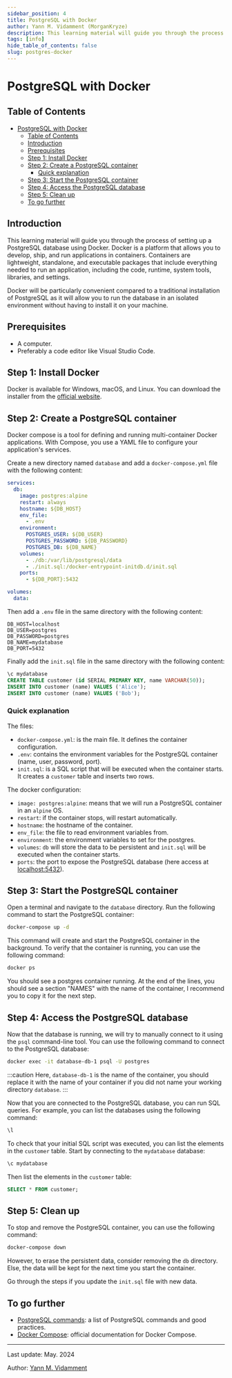 ```yaml
---
sidebar_position: 4
title: PostgreSQL with Docker
author: Yann M. Vidamment (MorganKryze)
description: This learning material will guide you through the process of setting up a PostgreSQL database using Docker.
tags: [info]
hide_table_of_contents: false
slug: postgres-docker
---
```


# PostgreSQL with Docker

## Table of Contents

- [PostgreSQL with Docker](#postgresql-with-docker)
  - [Table of Contents](#table-of-contents)
  - [Introduction](#introduction)
  - [Prerequisites](#prerequisites)
  - [Step 1: Install Docker](#step-1-install-docker)
  - [Step 2: Create a PostgreSQL container](#step-2-create-a-postgresql-container)
    - [Quick explanation](#quick-explanation)
  - [Step 3: Start the PostgreSQL container](#step-3-start-the-postgresql-container)
  - [Step 4: Access the PostgreSQL database](#step-4-access-the-postgresql-database)
  - [Step 5: Clean up](#step-5-clean-up)
  - [To go further](#to-go-further)

## Introduction

This learning material will guide you through the process of setting up a PostgreSQL database using Docker. Docker is a platform that allows you to develop, ship, and run applications in containers. Containers are lightweight, standalone, and executable packages that include everything needed to run an application, including the code, runtime, system tools, libraries, and settings.

Docker will be particularly convenient compared to a traditional installation of PostgreSQL as it will allow you to run the database in an isolated environment without having to install it on your machine.

## Prerequisites

- A computer.
- Preferably a code editor like Visual Studio Code.

## Step 1: Install Docker

Docker is available for Windows, macOS, and Linux. You can download the installer from the [official website](https://www.docker.com/products/docker-desktop).

## Step 2: Create a PostgreSQL container

Docker compose is a tool for defining and running multi-container Docker applications. With Compose, you use a YAML file to configure your application's services.

Create a new directory named `database` and add a `docker-compose.yml` file with the following content:

```yaml
services:
  db:
    image: postgres:alpine
    restart: always
    hostname: ${DB_HOST}
    env_file:
      - .env
    environment:
      POSTGRES_USER: ${DB_USER}
      POSTGRES_PASSWORD: ${DB_PASSWORD}
      POSTGRES_DB: ${DB_NAME}
    volumes:
      - ./db:/var/lib/postgresql/data
      - ./init.sql:/docker-entrypoint-initdb.d/init.sql
    ports:
      - ${DB_PORT}:5432

volumes:
  data:
```

Then add a `.env` file in the same directory with the following content:

```env
DB_HOST=localhost
DB_USER=postgres
DB_PASSWORD=postgres
DB_NAME=mydatabase
DB_PORT=5432
```

Finally add the `init.sql` file in the same directory with the following content:

```sql
\c mydatabase
CREATE TABLE customer (id SERIAL PRIMARY KEY, name VARCHAR(50));
INSERT INTO customer (name) VALUES ('Alice');
INSERT INTO customer (name) VALUES ('Bob');
```

### Quick explanation

The files:

- `docker-compose.yml`: is the main file. It defines the container configuration.
- `.env`: contains the environment variables for the PostgreSQL container (name, user, password, port).
- `init.sql`: is a SQL script that will be executed when the container starts. It creates a `customer` table and inserts two rows.

The docker configuration:

- `image: postgres:alpine`: means that we will run a PostgreSQL container in an `alpine` OS.
- `restart`: if the container stops, will restart automatically.
- `hostname`: the hostname of the container.
- `env_file`: the file to read environment variables from.
- `environment`: the environment variables to set for the postgres.
- `volumes`: `db` will store the data to be persistent and `init.sql` will be executed when the container starts.
- `ports`: the port to expose the PostgreSQL database (here access at [localhost:5432](http://localhost:5432)).

## Step 3: Start the PostgreSQL container

Open a terminal and navigate to the `database` directory. Run the following command to start the PostgreSQL container:

```bash
docker-compose up -d
```

This command will create and start the PostgreSQL container in the background. To verify that the container is running, you can use the following command:

```bash
docker ps
```

You should see a postgres container running. At the end of the lines, you should see a section "NAMES" with the name of the container, I recommend you to copy it for the next step.

## Step 4: Access the PostgreSQL database

Now that the database is running, we will try to manually connect to it using the `psql` command-line tool. You can use the following command to connect to the PostgreSQL database:

```bash
docker exec -it database-db-1 psql -U postgres
```

:::caution
Here, `database-db-1` is the name of the container, you should replace it with the name of your container if you did not name your working directory `database`.
:::

Now that you are connected to the PostgreSQL database, you can run SQL queries. For example, you can list the databases using the following command:

```sql
\l
```

To check that your initial SQL script was executed, you can list the elements in the `customer` table. Start by connecting to the `mydatabase` database:

```sql
\c mydatabase
```

Then list the elements in the `customer` table:

```sql
SELECT * FROM customer;
```

## Step 5: Clean up

To stop and remove the PostgreSQL container, you can use the following command:

```bash
docker-compose down
```

However, to erase the persistent data, consider removing the `db` directory. Else, the data will be kept for the next time you start the container.

Go through the steps if you update the `init.sql` file with new data.

## To go further

- [PostgreSQL commands](https://tomcam.github.io/postgres/): a list of PostgreSQL commands and good practices.
- [Docker Compose](https://docs.docker.com/compose/): official documentation for Docker Compose.

---

Last update: May. 2024

Author: [Yann M. Vidamment](https://github.com/MorganKryze)

